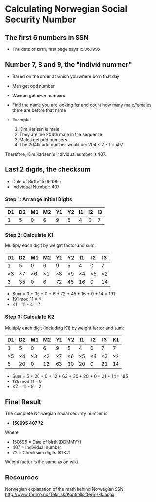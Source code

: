 # Calculating Norwegian Social Security Number

## The first 6 numbers in SSN
* The date of birth, first page says 15.06.1995

## Number 7, 8 and 9, the "individ nummer"
* Based on the order at which you where born that day
* Men get odd number
* Women get even numbers

* Find the name you are looking for and count how many male/females there are before that name
* Example:
    1. Kim Karlsen is male
    2. They are the 204th male in the sequence
    3. Males get odd numbers
    4. The 204th odd number would be: 204 × 2 - 1 = 407

Therefore, Kim Karlsen's individual number is 407.

## Last 2 digits, the checksum
* Date of Birth: 15.06.1995
* Individual Number: 407

### Step 1: Arrange Initial Digits
| D1 | D2 | M1 | M2 | Y1 | Y2 | I1 | I2 | I3 |
|----|----|----|----|----|----|----|----|----|
| 1  | 5  | 0  | 6  | 9  | 5  | 4  | 0  | 7  |

### Step 2: Calculate K1
Multiply each digit by weight factor and sum:

| D1 | D2 | M1 | M2 | Y1 | Y2 | I1 | I2 | I3 |
|----|----|----|----|----|----|----|----|----|
| 1  | 5  | 0  | 6  | 9  | 5  | 4  | 0  | 7  |
| ×3 | ×7 | ×6 | ×1 | ×8 | ×9 | ×4 | ×5 | ×2 |
| 3  | 35 | 0  | 6  | 72 | 45 | 16 | 0  | 14 |

* Sum = 3 + 35 + 0 + 6 + 72 + 45 + 16 + 0 + 14 = 191
* 191 mod 11 = 4
* K1 = 11 - 4 = 7

### Step 3: Calculate K2
Multiply each digit (including K1) by weight factor and sum:

| D1 | D2 | M1 | M2 | Y1 | Y2 | I1 | I2 | I3 | K1 |
|----|----|----|----|----|----|----|----|----|----|
| 1  | 5  | 0  | 6  | 9  | 5  | 4  | 0  | 7  | 7  |
| ×5 | ×4 | ×3 | ×2 | ×7 | ×6 | ×5 | ×4 | ×3 | ×2 |
| 5  | 20 | 0  | 12 | 63 | 30 | 20 | 0  | 21 | 14 |

* Sum = 5 + 20 + 0 + 12 + 63 + 30 + 20 + 0 + 21 + 14 = 185
* 185 mod 11 = 9
* K2 = 11 - 9 = 2

## Final Result
The complete Norwegian social security number is:
* **150695 407 72**

Where:
* 150695 = Date of birth (DDMMYY)
* 407 = Individual number
* 72 = Checksum digits (K1K2)


Weight factor is the same as on wiki.

## Resources

Norwegian explanation of the math behind Norwegian SSN: http://www.fnrinfo.no/Teknisk/KontrollsifferSjekk.aspx